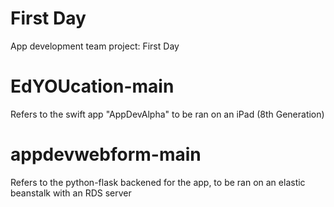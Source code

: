 # First Day
App development team project: First Day
# EdYOUcation-main
Refers to the swift app "AppDevAlpha" to be ran on an iPad (8th Generation)
# appdevwebform-main
Refers to the python-flask backened for the app, to be ran on an elastic beanstalk with an RDS server
